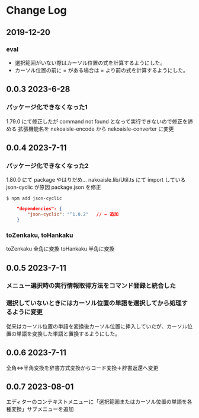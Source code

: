 # Change Log

## 2019-12-20

### eval
- 選択範囲がいない際はカーソル位置の式を計算するようにした。
- カーソル位置の前に = がある場合は = より前の式を計算するようにした。

## 0.0.3 2023-6-28
### パッケージ化できなくなった1
1.79.0 にて修正したが command not found となって実行できないので修正を諦める
拡張機能名を nekoaisle-encode から nekoaisle-converter に変更

## 0.0.4 2023-7-11
### パッケージ化できなくなった2
1.80.0 にて package やはりだめ…
nakoaisle.lib/Util.ts にて import している json-cyclic が原因
package.json を修正
```console
$ npm add json-cyclic
```
```json
    "dependencies": {
        "json-cyclic": "^1.0.2"   // ← 追加
    }
```

### toZenkaku, toHankaku
toZenkaku 全角に変換
toHankaku 半角に変換

## 0.0.5 2023-7-11
### メニュー選択時の実行情報取得方法をコマンド登録と統合した
### 選択していないときにはカーソル位置の単語を選択してから処理するように変更
従来はカーソル位置の単語を変換後カーソル位置に挿入していたが、カーソル位置の単語を変換した単語と置換するようにした。

## 0.0.6 2023-7-11
全角⇔半角変換を辞書方式変換からコード変換＋辞書返還へ変更

## 0.0.7 2023-08-01
エディターのコンテキストメニューに「選択範囲またはカーソル位置の単語を各種変換」サブメニューを追加